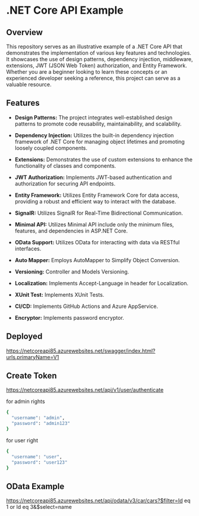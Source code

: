 # .NET Core API Example

## Overview

This repository serves as an illustrative example of a .NET Core API that demonstrates the implementation of various key features and technologies. It showcases the use of design patterns, dependency injection, middleware, extensions, JWT (JSON Web Token) authorization, and Entity Framework. Whether you are a beginner looking to learn these concepts or an experienced developer seeking a reference, this project can serve as a valuable resource.

## Features

- **Design Patterns:** The project integrates well-established design patterns to promote code reusability, maintainability, and scalability.

- **Dependency Injection:** Utilizes the built-in dependency injection framework of .NET Core for managing object lifetimes and promoting loosely coupled components.

- **Extensions:** Demonstrates the use of custom extensions to enhance the functionality of classes and components.

- **JWT Authorization:** Implements JWT-based authentication and authorization for securing API endpoints.

- **Entity Framework:** Utilizes Entity Framework Core for data access, providing a robust and efficient way to interact with the database.

- **SignalR:** Utilizes SignalR for Real-Time Bidirectional Communication.

- **Minimal API:** Utilizes Minimal API include only the minimum files, features, and dependencies in ASP.NET Core.

- **OData Support:** Utilizes OData for interacting with data via RESTful interfaces.

- **Auto Mapper:** Employs AutoMapper to Simplify Object Conversion.

- **Versioning:** Controller and Models Versioning.

- **Localization:** Implements Accept-Language in header for Localization.

- **XUnit Test:** Implements XUnit Tests.

- **CI/CD:** Implements GitHub Actions and Azure AppService.

- **Encryptor:** Implements password encryptor.

## Deployed

https://netcoreapi85.azurewebsites.net/swagger/index.html?urls.primaryName=V1

## Create Token
https://netcoreapi85.azurewebsites.net/api/v1/user/authenticate

for admin rights
```ruby
{
  "username": "admin",
  "password": "admin123"
}
```

for user right
```ruby
{
  "username": "user",
  "password": "user123"
}
```

## OData Example
https://netcoreapi85.azurewebsites.net/api/odata/v3/car/cars?$filter=Id eq 1 or Id eq 3&$select=name
